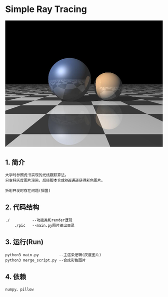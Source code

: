 # Simple Ray Tracing
![](./render.JPG)

## 1. 简介
    大学时参照虎书实现的光线跟踪算法。
    只支持灰度图片渲染，后经脚本合成RGB通道获得彩色图片。

    折射开发时存在问题(搁置)

## 2. 代码结构
    ./          --功能类和render逻辑
        ./pic   --main.py图片输出目录

## 3. 运行(Run)
    python3 main.py         --主渲染逻辑(灰度图片)
    python3 merge_script.py --合成彩色图片


## 4. 依赖
    numpy、pillow